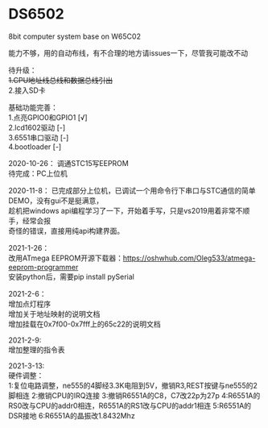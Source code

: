# DS6502
8bit computer system base on W65C02</br>

能力不够，用的自动布线，有不合理的地方请issues一下，尽管我可能改不动</br>

待升级：</br>
<s>1.CPU地址线总线和数据总线引出</s></br>
2.接入SD卡</br>

基础功能完善：</br>
1.点亮GPIO0和GPIO1   [√]</br>
2.lcd1602驱动        [-]</br>
3.6551串口驱动       [-]</br>
4.bootloader        [-]</br>

2020-10-26：
调通STC15写EEPROM</br>
待完成：PC上位机</br>

2020-11-8：
已完成部分上位机，已调试一个用命令行下串口与STC通信的简单DEMO，没有gui不是挺满意，</br>
趁机把windows api编程学习了一下，开始着手写，只是vs2019用着非常不顺手，经常会报</br>
奇怪的错误，直接用纯api构建界面。</br>

2021-1-26：</br>
改用ATmega EEPROM开源下载器：https://oshwhub.com/Oleg533/atmega-eeprom-programmer</br>
安装python后，需要pip install pySerial</br>

2021-2-6：</br>
增加点灯程序</br>
增加关于地址映射的说明文档</br>
增加挂载在0x7f00-0x7fff上的65c22的说明文档</br>

2021-2-9: </br>
增加整理的指令表 </br>

2021-3-13:</br>
硬件调整：</br>
    1:复位电路调整，ne555的4脚经3.3K电阻到5V，撤销R3,REST按键与ne555的2脚相连
    2:撤销CPU的IRQ连接
    3:撤销R6551A的C8，C7改22p为27p
    4:R6551A的RS0改与CPU的addr0相连，R6551A的RS1改与CPU的addr1相连
    5:R6551A的DSR接地
    6:R6551A的晶振改1.8432Mhz
